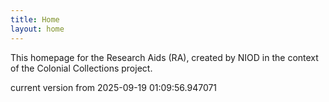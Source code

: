 ```yaml
---
title: Home
layout: home
---
```


This homepage for the Research Aids (RA), created by NIOD in the context of the Colonial Collections project. 


current version from 2025-09-19 01:09:56.947071